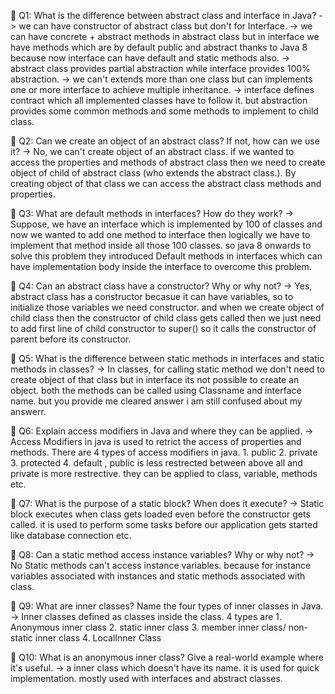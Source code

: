 🔹 Q1: What is the difference between abstract class and interface in Java?
-> we can have constructor of abstract class but don't for Interface.
-> we can have concrete + abstract methods in abstract class but in interface we have methods which are by default public and abstract thanks to Java 8 because now interface can have default and static methods also.
-> abstract class provides partial abstraction while interface provides 100% abstraction.
-> we can't extends more than one class but can implements one or more interface to achieve multiple inheritance.
-> interface defines contract which all implemented classes have to follow it. but abstraction provides some common methods and some methods to implement to child class.

🔹 Q2: Can we create an object of an abstract class? If not, how can we use it?
-> No, we can't create object of an abstract class. if we wanted to access the properties and methods of abstract class then we need to create object of child of abstract class (who extends the abstract class.). By creating object of that class we can access the abstract class methods and properties.

🔹 Q3: What are default methods in interfaces? How do they work?
-> Suppose, we have an interface which is implemented by 100 of classes and now we wanted to add one method to interface then logically we have to implement that method inside all those 100 classes. so java 8 onwards to solve this problem they introduced Default methods in interfaces which can have implementation body inside the interface to overcome this problem.

🔹 Q4: Can an abstract class have a constructor? Why or why not?
-> Yes, abstract class has a constructor becasue it can have variables, so to initialize those variables we need constructor. and when we create object of child class then the constructor of child class gets called then we just need to add first line of child constructor to super() so it calls the constructor of parent before its constructor.

🔹 Q5: What is the difference between static methods in interfaces and static methods in classes?
-> In classes, for calling static method we don't need to create object of that class but in interface its not possible to create an object. both the methods can be called using Classname and interface name.
but you provide me cleared answer i am still confused about my answerr.

🔹 Q6: Explain access modifiers in Java and where they can be applied.
-> Access Modifiers in java is used to retrict the access of properties and methods. There are 4 types of access modifiers in java. 1. public 2. private 3. protected 4. default , public is less restrected between above all and private is more restrective. they can be applied to class, variable, methods etc. 

🔹 Q7: What is the purpose of a static block? When does it execute?
-> Static block executes when class gets loaded even before the constructor gets called. it is used to perform some tasks before our application gets started like database connection etc.

🔹 Q8: Can a static method access instance variables? Why or why not?
-> No Static methods can't access instance variables. because for instance variables associated with instances and static methods associated with class.

🔹 Q9: What are inner classes? Name the four types of inner classes in Java.
-> Inner classes defined as classes inside the class. 4 types are 1. Anonymous inner class 2. static inner class 3. member inner class/ non-static inner class 4. LocalInner Class

🔹 Q10: What is an anonymous inner class? Give a real-world example where it's useful.
-> a inner class which doesn't have its name. it is used for quick implementation. mostly used with interfaces and abstract classes. 
